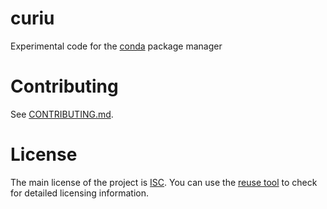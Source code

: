 <!--
SPDX-FileCopyrightText: 2019 The curiu authors

SPDX-License-Identifier: LicenseRef-ISC-curiu
-->

# curiu

Experimental code for the [conda](https://github.com/conda/conda) package manager

# Contributing

See [CONTRIBUTING.md](CONTRIBUTING.md).

# License

The main license of the project is [ISC](LICENSES/LicenseRef-ISC-curiu.txt).
You can use the [reuse tool](https://github.com/fsfe/reuse-tool) to check for detailed licensing
information.
